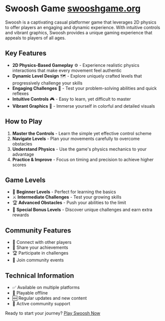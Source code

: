 # Swoosh Game [swooshgame.org](https://swooshgame.org)

Swoosh is a captivating casual platformer game that leverages 2D physics to offer players an engaging and dynamic experience. With intuitive controls and vibrant graphics, Swoosh provides a unique gaming experience that appeals to players of all ages.

## Key Features

- **2D Physics-Based Gameplay** ⚙️ - Experience realistic physics interactions that make every movement feel authentic
- **Dynamic Level Design** 🗺️ - Explore uniquely crafted levels that progressively challenge your skills
- **Engaging Challenges** 🎯 - Test your problem-solving abilities and quick reflexes
- **Intuitive Controls** 🎮 - Easy to learn, yet difficult to master
- **Vibrant Graphics** 🌈 - Immerse yourself in colorful and detailed visuals

## How to Play

1. **Master the Controls** - Learn the simple yet effective control scheme
2. **Navigate Levels** - Plan your movements carefully to overcome obstacles
3. **Understand Physics** - Use the game's physics mechanics to your advantage
4. **Practice & Improve** - Focus on timing and precision to achieve higher scores

## Game Levels

- 🔰 **Beginner Levels** - Perfect for learning the basics
- ⚔️ **Intermediate Challenges** - Test your growing skills
- 🏆 **Advanced Obstacles** - Push your abilities to the limit
- 🎁 **Special Bonus Levels** - Discover unique challenges and earn extra rewards

## Community Features

- 🤝 Connect with other players
- 🏅 Share your achievements
- 🏆 Participate in challenges
- 🎉 Join community events

## Technical Information

- ✅ Available on multiple platforms
- 📴 Playable offline
- 🆕 Regular updates and new content
- 💬 Active community support

Ready to start your journey? [Play Swoosh Now](https://swooshgame.org)
